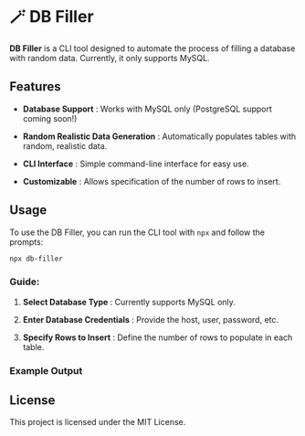 
# 🪄 DB Filler 
**DB Filler**  is a CLI tool designed to automate the process of filling a database with random data. Currently, it only supports MySQL.
## Features 
 
- **Database Support** : Works with MySQL only (PostgreSQL support coming soon!)
 
- **Random Realistic Data Generation** : Automatically populates tables with random, realistic data.
 
- **CLI Interface** : Simple command-line interface for easy use.
  
- **Customizable** : Allows specification of the number of rows to insert.

## Usage 
To use the DB Filler, you can run the CLI tool with `npx` and follow the prompts:

```bash
npx db-filler
```

### Guide: 
 
1. **Select Database Type** : Currently supports MySQL only.
 
2. **Enter Database Credentials** : Provide the host, user, password, etc.
 
3. **Specify Rows to Insert** : Define the number of rows to populate in each table.

### Example Output 


## License 
This project is licensed under the MIT License.

